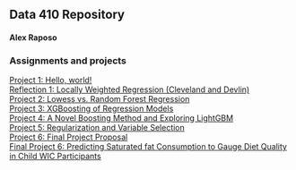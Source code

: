 ## Data 410 Repository
#### Alex Raposo

### Assignments and projects
[Project 1: Hello, world!](https://aeraposo.github.io/Data-410-Raposo/helloworld)<br/>
[Reflection 1: Locally Weighted Regression (Cleveland and Devlin)](https://aeraposo.github.io/Data-410-Raposo/reflection1)<br/>
[Project 2: Lowess vs. Random Forest Regression](https://aeraposo.github.io/Data-410-Raposo/project2)<br/>
[Project 3: XGBoosting of Regression Models](https://aeraposo.github.io/Data-410-Raposo/project3)<br/>
[Project 4: A Novel Boosting Method and Exploring LightGBM](https://aeraposo.github.io/Data-410-Raposo/project4)<br/>
[Project 5: Regularization and Variable Selection](https://aeraposo.github.io/Data-410-Raposo/project5)<br/>
[Project 6: Final Project Proposal](https://aeraposo.github.io/Data-410-Raposo/project6)<br/>
[Final Project 6: Predicting Saturated fat Consumption to Gauge Diet Quality in Child WIC Participants](https://aeraposo.github.io/Data-410-Raposo/final)<br/>
